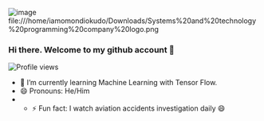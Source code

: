 ![image](https://github.com/iamgeorgeokudo/iamgeorgeokudo/assets/57495814/2dc0aa87-600e-46ba-9257-6e23ae0555c8)
file:///home/iamomondiokudo/Downloads/Systems%20and%20technology%20programming%20company%20logo.png

### Hi there. Welcome to my github account 👋
![Profile views](https://gpvc.arturio.dev/[iamgeorgeokudo])

<!--
**iamgeorgeokudo/iamgeorgeokudo** is a ✨ _special_ ✨ repository because its `README.md` (this file) appears on your GitHub profile.

Here are some ideas to get you started:

- 🔭 I’m currently working on ...
- 🌱 I’m currently learning ...
- 👯 I’m looking to collaborate on ...
- 🤔 I’m looking for help with ...
- 💬 Ask me about ...
- 📫 How to reach me: ...
- 😄 Pronouns: ...
- ⚡ Fun fact: ...
-->

- 🌱 I’m currently learning Machine Learning with Tensor Flow.
- 😄 Pronouns: He/Him
- - ⚡ Fun fact: I watch aviation accidents investigation daily 😄
 


<!--START_SECTION:waka--><!--END_SECTION:waka-->
